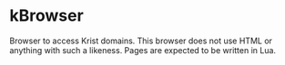 # kBrowser
Browser to access Krist domains. This browser does not use HTML or anything with such a likeness. Pages are expected to be written in Lua.
